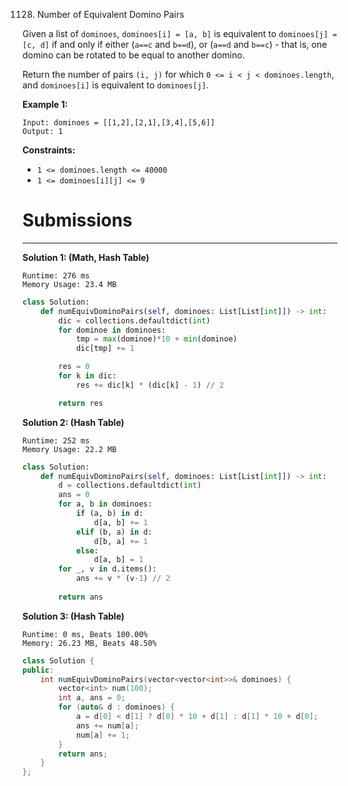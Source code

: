 1128. Number of Equivalent Domino Pairs

Given a list of `dominoes`, `dominoes[i] = [a, b]` is equivalent to `dominoes[j] = [c, d]` if and only if either (`a==c` and `b==d`), or (`a==d` and `b==c`) - that is, one domino can be rotated to be equal to another domino.

Return the number of pairs `(i, j)` for which `0 <= i < j < dominoes.length`, and `dominoes[i]` is equivalent to `dominoes[j]`.

 

**Example 1:**
```
Input: dominoes = [[1,2],[2,1],[3,4],[5,6]]
Output: 1
```

**Constraints:**

* `1 <= dominoes.length <= 40000`
* `1 <= dominoes[i][j] <= 9`

# Submissions
---
**Solution 1: (Math, Hash Table)**
```
Runtime: 276 ms
Memory Usage: 23.4 MB
```
```python
class Solution:
    def numEquivDominoPairs(self, dominoes: List[List[int]]) -> int:
        dic = collections.defaultdict(int)
        for dominoe in dominoes:
            tmp = max(dominoe)*10 + min(dominoe)
            dic[tmp] += 1

        res = 0
        for k in dic:
            res += dic[k] * (dic[k] - 1) // 2

        return res
```

**Solution 2: (Hash Table)**
```
Runtime: 252 ms
Memory Usage: 22.2 MB
```
```python
class Solution:
    def numEquivDominoPairs(self, dominoes: List[List[int]]) -> int:
        d = collections.defaultdict(int)
        ans = 0
        for a, b in dominoes:
            if (a, b) in d:
                d[a, b] += 1
            elif (b, a) in d:
                d[b, a] += 1
            else:
                d[a, b] = 1
        for _, v in d.items():
            ans += v * (v-1) // 2
                
        return ans
```

**Solution 3: (Hash Table)**
```
Runtime: 0 ms, Beats 100.00%
Memory: 26.23 MB, Beats 48.50%
```
```c++
class Solution {
public:
    int numEquivDominoPairs(vector<vector<int>>& dominoes) {
        vector<int> num(100);
        int a, ans = 0;
        for (auto& d : dominoes) {
            a = d[0] < d[1] ? d[0] * 10 + d[1] : d[1] * 10 + d[0];
            ans += num[a];
            num[a] += 1;
        }
        return ans;
    }
};
```
